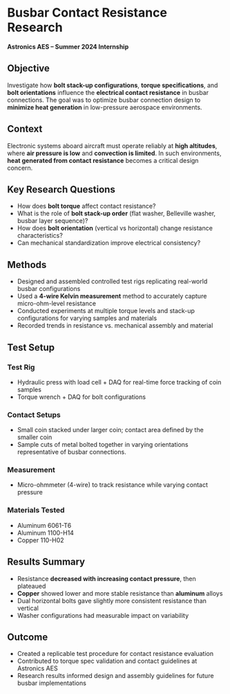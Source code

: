 # Busbar Contact Resistance Research  
**Astronics AES – Summer 2024 Internship**

## Objective
Investigate how **bolt stack-up configurations**, **torque specifications**, and **bolt orientations** influence the **electrical contact resistance** in busbar connections. The goal was to optimize busbar connection design to **minimize heat generation** in low-pressure aerospace environments.

## Context
Electronic systems aboard aircraft must operate reliably at **high altitudes**, where **air pressure is low** and **convection is limited**. In such environments, **heat generated from contact resistance** becomes a critical design concern. 

## Key Research Questions
- How does **bolt torque** affect contact resistance?
- What is the role of **bolt stack-up order** (flat washer, Belleville washer, busbar layer sequence)?
- How does **bolt orientation** (vertical vs horizontal) change resistance characteristics?
- Can mechanical standardization improve electrical consistency?

## Methods
- Designed and assembled controlled test rigs replicating real-world busbar configurations
- Used a **4-wire Kelvin measurement** method to accurately capture micro-ohm-level resistance
- Conducted experiments at multiple torque levels and stack-up configurations for varying samples and materials
- Recorded trends in resistance vs. mechanical assembly and material

## Test Setup

### Test Rig
- Hydraulic press with load cell + DAQ for real-time force tracking of coin samples
- Torque wrench + DAQ for bolt configurations

### Contact Setups
- Small coin stacked under larger coin; contact area defined by the smaller coin
- Sample cuts of metal bolted together in varying orientations representative of busbar connections. 

### Measurement
- Micro-ohmmeter (4-wire) to track resistance while varying contact pressure

### Materials Tested
- Aluminum 6061-T6
- Aluminum 1100-H14
- Copper 110-H02

## Results Summary
- Resistance **decreased with increasing contact pressure**, then plateaued
- **Copper** showed lower and more stable resistance than **aluminum** alloys
- Dual horizontal bolts gave slightly more consistent resistance than vertical
- Washer configurations had measurable impact on variability

## Outcome
- Created a replicable test procedure for contact resistance evaluation
- Contributed to torque spec validation and contact guidelines at Astronics AES
- Research results informed design and assembly guidelines for future busbar implementations
